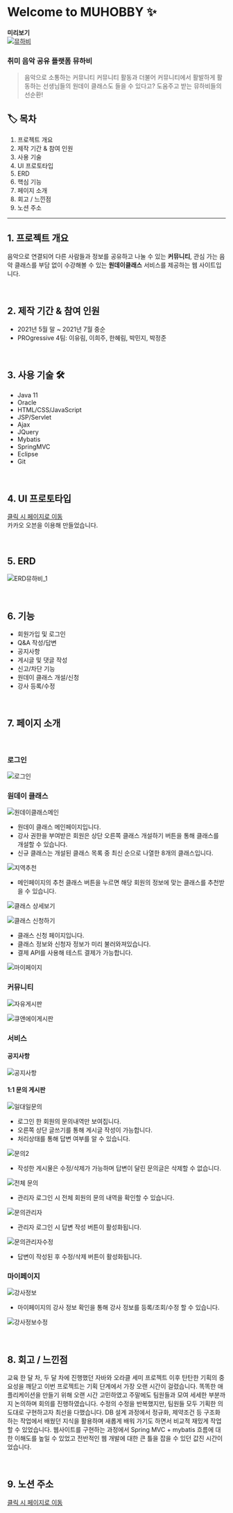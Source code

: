 # Welcome to MUHOBBY ✨

**미리보기**<br>
<a href="">![뮤하비](https://user-images.githubusercontent.com/84282163/143776659-60e2761c-2d00-4590-b001-4b73ec439085.JPG)</a>
<br>

### 취미 음악 공유 플랫폼 뮤하비

> 음악으로 소통하는 커뮤니티
> 커뮤니티 활동과 더불어 커뮤니티에서 활발하게 활동하는 선생님들의 원데이 클래스도 들을 수 있다고?
> 도움주고 받는 뮤하비들의 선순환!

## 🏷 목차

1. 프로젝트 개요
2. 제작 기간 & 참여 인원
3. 사용 기술
4. UI 프로토타입
5. ERD
6. 핵심 기능
7. 페이지 소개
8. 회고 / 느낀점
9. 노션 주소
   <br>

---

## 1. 프로젝트 개요

음악으로 연결되어 다른 사람들과 정보를 공유하고 나눌 수 있는 **커뮤니티**, 관심 가는 음악 클래스를 부담 없이 수강해볼 수 있는 **원데이클래스** 서비스를 제공하는 웹 사이트입니다.

<br>

## 2. 제작 기간 & 참여 인원

- 2021년 5월 말 ~ 2021년 7월 중순
- PROgressive 4팀: 이유림, 이희주, 한혜림, 박민지, 박정준

<br>

## 3. 사용 기술 🛠

- Java 11
- Oracle
- HTML/CSS/JavaScript
- JSP/Servlet
- Ajax
- JQuery
- Mybatis
- SpringMVC
- Eclipse
- Git

<br>

## 4. UI 프로토타입

<a href="https://ovenapp.io/view/J3HQiq0wsmi39mRgsp5UlC7hajvDBt7p/NENCT">클릭 시 페이지로 이동</a>
<br>카카오 오븐을 이용해 만들었습니다.

<br>

## 5. ERD

![ERD뮤하비_1](https://user-images.githubusercontent.com/84282163/143777139-d5aecc5d-9ea8-42e4-8323-26b1591fbbf8.png)

<br>

## 6. 기능

- 회원가입 및 로그인
- Q&A 작성/답변
- 공지사항
- 게시글 및 댓글 작성
- 신고/차단 기능
- 원데이 클래스 개설/신청
- 강사 등록/수정

<br>

## 7. 페이지 소개

<br>

### 로그인

![로그인](https://user-images.githubusercontent.com/84282163/143777475-6b51724b-eef8-44dc-9a49-71f0ff5994a3.png)

### 원데이 클래스

![원데이클래스메인](https://user-images.githubusercontent.com/84282163/143777487-ee6f6c79-081f-41a6-afb1-501e1e189084.png)

- 원데이 클래스 메인페이지입니다.
- 강사 권한을 부여받은 회원은 상단 오른쪽 클래스 개설하기 버튼을 통해 클래스를 개설할 수 있습니다.
- 신규 클래스는 개설된 클래스 목록 중 최신 순으로 나열한 8개의 클래스입니다.

![지역추천](https://user-images.githubusercontent.com/84282163/143777499-a83fe3ee-52bf-4a0e-a9e9-abb112eb050e.png)

- 메인페이지의 추천 클래스 버튼을 누르면 해당 회원의 정보에 맞는 클래스를 추천받을 수 있습니다.

![클래스 상세보기](https://user-images.githubusercontent.com/84282163/143777508-a31e4f01-1223-4cef-90b4-22d60c5a4451.png)

![클래스 신청하기](https://user-images.githubusercontent.com/84282163/143777514-b3807d9a-bc45-4141-9699-a40975ef464a.png)

- 클래스 신청 페이지입니다.
- 클래스 정보와 신청자 정보가 미리 불러와져있습니다.
- 결제 API를 사용해 테스트 결제가 가능합니다.

![마이페이지](https://user-images.githubusercontent.com/84282163/143777476-c70c0635-30f8-4daf-bfa6-a6925e283539.png)

### 커뮤니티

![자유게시판](https://user-images.githubusercontent.com/84282163/143777496-82621925-7c9f-444d-84e4-539eef5ab494.png)

![큐앤에이게시판](https://user-images.githubusercontent.com/84282163/143777503-7d2aa319-151e-4a2a-a3d7-ffe9c39cfb0e.png)

### 서비스

#### 공지사항

![공지사항](https://user-images.githubusercontent.com/84282163/143777474-60003295-3b3f-4c42-bca5-94f4a0a5633d.png)

#### 1:1 문의 게시판

![일대일문의](https://user-images.githubusercontent.com/84282163/143777495-ce01bdd5-9130-407c-9777-4fd828035c86.png)

- 로그인 한 회원의 문의내역만 보여집니다.
- 오른쪽 상단 글쓰기를 통해 게시글 작성이 가능합니다.
- 처리상태를 통해 답변 여부를 알 수 있습니다.

![문의2](https://user-images.githubusercontent.com/84282163/143777482-68c9b20c-4e65-4cef-b995-f1be7f0dcdca.png)

- 작성한 게시물은 수정/삭제가 가능하며 답변이 달린 문의글은 삭제할 수 없습니다.

![전체 문의](https://user-images.githubusercontent.com/84282163/143777497-cff6e7c5-1f35-49c4-b5e3-67388ae2404a.png)

- 관리자 로그인 시 전체 회원의 문의 내역을 확인할 수 있습니다.

![문의관리자](https://user-images.githubusercontent.com/84282163/143777483-c23f22b9-044e-42d2-89dd-b392a0273cbd.png)

- 관리자 로그인 시 답변 작성 버튼이 활성화됩니다.

![문의관리자수정](https://user-images.githubusercontent.com/84282163/143777486-d3c52fb4-a31c-4518-9359-c754cb27c98d.png)

- 답변이 작성된 후 수정/삭제 버튼이 활성화됩니다.

### 마이페이지

![강사정보](https://user-images.githubusercontent.com/84282163/143777470-17162855-2432-43e0-9663-6514280f4ea9.png)

- 마이페이지의 강사 정보 확인을 통해 강사 정보를 등록/조회/수정 할 수 있습니다.

![강사정보수정](https://user-images.githubusercontent.com/84282163/143777473-cc245938-7646-4253-9c15-270c2dea9bf6.png)

<br>

## 8. 회고 / 느낀점

교육 한 달 차, 두 달 차에 진행했던 자바와 오라클 세미 프로젝트 이후 탄탄한 기획의 중요성을 깨닫고 이번 프로젝트는 기획 단계에서 가장 오랜 시간이 걸렸습니다. 똑똑한 애플리케이션을 만들기 위해 오랜 시간 고민하였고 주말에도 팀원들과 모여 세세한 부분까지 논의하며 회의를 진행하였습니다. 수정의 수정을 반복했지만, 팀원들 모두 기획한 의도대로 구현하고자 최선을 다했습니다.
DB 설계 과정에서 정규화, 제약조건 등 구조화하는 작업에서 배웠던 지식을 활용하며 새롭게 배워 가기도 하면서 비교적 재밌게 작업할 수 있었습니다. 웹사이트를 구현하는 과정에서 Spring MVC + mybatis 흐름에 대한 이해도를 높일 수 있었고 전반적인 웹 개발에 대한 큰 틀을 잡을 수 있던 값진 시간이었습니다.

<br>

## 9. 노션 주소

<a href="https://flaxen-band-e31.notion.site/Final-Project-cf0c9a17949f4515a556a1a4ef7311ac">클릭 시 페이지로 이동</a>
